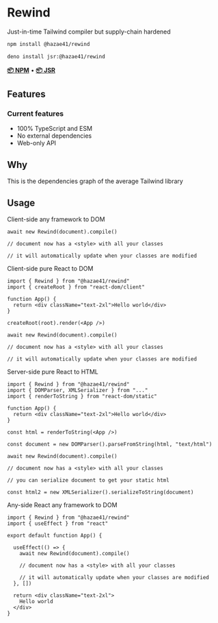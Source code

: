 # Rewind

Just-in-time Tailwind compiler but supply-chain hardened

```bash
npm install @hazae41/rewind
```

```bash
deno install jsr:@hazae41/rewind
```

[**📦 NPM**](https://www.npmjs.com/package/@hazae41/rewind) • [**📦 JSR**](https://jsr.io/@hazae41/rewind)

## Features

### Current features
- 100% TypeScript and ESM
- No external dependencies
- Web-only API

## Why

This is the dependencies graph of the average Tailwind library

## Usage

Client-side any framework to DOM

```tsx
await new Rewind(document).compile()

// document now has a <style> with all your classes

// it will automatically update when your classes are modified
```

Client-side pure React to DOM

```tsx
import { Rewind } from "@hazae41/rewind"
import { createRoot } from "react-dom/client"

function App() {
  return <div className="text-2xl">Hello world</div>
}

createRoot(root).render(<App />)

await new Rewind(document).compile()

// document now has a <style> with all your classes

// it will automatically update when your classes are modified
```

Server-side pure React to HTML

```tsx
import { Rewind } from "@hazae41/rewind"
import { DOMParser, XMLSerializer } from "..."
import { renderToString } from "react-dom/static"

function App() {
  return <div className="text-2xl">Hello world</div>
}

const html = renderToString(<App />)

const document = new DOMParser().parseFromString(html, "text/html")

await new Rewind(document).compile()

// document now has a <style> with all your classes

// you can serialize document to get your static html

const html2 = new XMLSerializer().serializeToString(document)
```

Any-side React any framework to DOM

```tsx
import { Rewind } from "@hazae41/rewind"
import { useEffect } from "react"

export default function App() {

  useEffect(() => {
    await new Rewind(document).compile()

    // document now has a <style> with all your classes

    // it will automatically update when your classes are modified
  }, [])

  return <div className="text-2xl">
    Hello world
  </div>
}
```